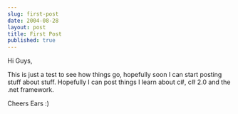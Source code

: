 ```yaml
---
slug: first-post
date: 2004-08-28
layout: post
title: First Post
published: true
---
```

Hi Guys,
<p />
This is just a test to see how things go, hopefully soon I can start posting stuff about stuff.  Hopefully I can post things I learn about c#, c# 2.0 and the .net framework.
<p />
Cheers Ears :)
<p />

<br /><div class="blogger-post-footer"><img class="posterous_download_image" src="https://blogger.googleusercontent.com/tracker/8109338-109369673400727479?l=www.kinlan.co.uk%2Findex.html" height="1" alt="" width="1" /></div>

